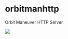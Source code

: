 # orbitmanhttp
Orbit Maneuver HTTP Server


![](https://circleci.com/gh/:owner/:repo.svg?style=shield&circle-token=:circle-token)
